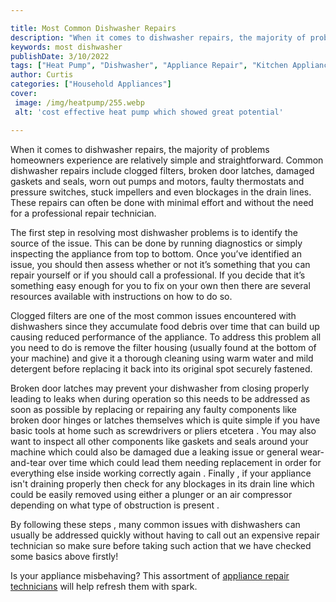 ```yaml
---

title: Most Common Dishwasher Repairs
description: "When it comes to dishwasher repairs, the majority of problems homeowners experience are relatively simple and straightforward. Com...get more info"
keywords: most dishwasher
publishDate: 3/10/2022
tags: ["Heat Pump", "Dishwasher", "Appliance Repair", "Kitchen Appliances", "Clean Appliance", "Appliance Guide"]
author: Curtis
categories: ["Household Appliances"]
cover: 
 image: /img/heatpump/255.webp
 alt: 'cost effective heat pump which showed great potential'

---
```


When it comes to dishwasher repairs, the majority of problems homeowners experience are relatively simple and straightforward. Common dishwasher repairs include clogged filters, broken door latches, damaged gaskets and seals, worn out pumps and motors, faulty thermostats and pressure switches, stuck impellers and even blockages in the drain lines. These repairs can often be done with minimal effort and without the need for a professional repair technician.

The first step in resolving most dishwasher problems is to identify the source of the issue. This can be done by running diagnostics or simply inspecting the appliance from top to bottom. Once you’ve identified an issue, you should then assess whether or not it’s something that you can repair yourself or if you should call a professional. If you decide that it’s something easy enough for you to fix on your own then there are several resources available with instructions on how to do so.

Clogged filters are one of the most common issues encountered with dishwashers since they accumulate food debris over time that can build up causing reduced performance of the appliance. To address this problem all you need to do is remove the filter housing (usually found at the bottom of your machine) and give it a thorough cleaning using warm water and mild detergent before replacing it back into its original spot securely fastened.

Broken door latches may prevent your dishwasher from closing properly leading to leaks when during operation so this needs to be addressed as soon as possible by replacing or repairing any faulty components like broken door hinges or latches themselves which is quite simple if you have basic tools at home such as screwdrivers or pliers etcetera . You may also want to inspect all other components like gaskets and seals around your machine which could also be damaged due a leaking issue or general wear-and-tear over time which could lead them needing replacement in order for everything else inside working correctly again . Finally , if your appliance isn't draining properly then check for any blockages in its drain line which could be easily removed using either a plunger or an air compressor depending on what type of obstruction is present . 

By following these steps , many common issues with dishwashers can usually be addressed quickly without having to call out an expensive repair technician so make sure before taking such action that we have checked some basics above firstly!

Is your appliance misbehaving? This assortment of <a href="/pages/appliance-repair-technicians/">appliance repair technicians</a> will help refresh them with spark.